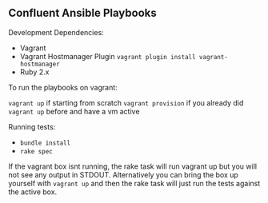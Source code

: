 Confluent Ansible Playbooks
---------------------------

Development Dependencies:

- Vagrant
- Vagrant Hostmanager Plugin `vagrant plugin install vagrant-hostmanager`
- Ruby 2.x

To run the playbooks on vagrant:

`vagrant up` if starting from scratch
`vagrant provision` if you already did `vagrant up` before and have a vm active

Running tests:

- `bundle install`
- `rake spec`

If the vagrant box isnt running, the rake task will run vagrant up but you will not see any output in STDOUT.
Alternatively you can bring the box up yourself with `vagrant up` and then the rake task will just run the tests against the active box.

